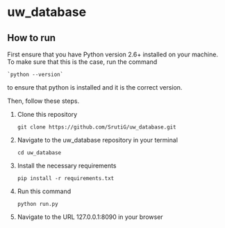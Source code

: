 # uw_database

## How to run

First ensure that you have Python version 2.6+ installed on your machine. To make sure that this is the case,
run the command

    `python --version`
    
to ensure that python is installed and it is the correct version.


Then, follow these steps.


1. Clone this repository


    `git clone https://github.com/SrutiG/uw_database.git`
1. Navigate to the uw_database repository in your terminal

    `cd uw_database`
1. Install the necessary requirements
    
    `pip install -r requirements.txt`
1. Run this command

    `python run.py`
1. Navigate to the URL 127.0.0.1:8090 in your browser
